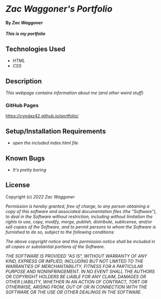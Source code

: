 # _Zac Waggoner's Portfolio_

#### By _Zac Waggoner_

#### _This is my portfolio_

## Technologies Used

* _HTML_
* _CSS_

## Description

_This webpage contains information about me (and other weird stuff)_

### GitHub Pages
https://cyndaz42.github.io/portfolio/

## Setup/Installation Requirements

* _open the included index.html file_

## Known Bugs

* _It's pretty boring_

## License

Copyright (c) _2022_ _Zac Waggoner_

_Permission is hereby granted, free of charge, to any person obtaining a copy of this software and associated documentation files (the "Software"), to deal in the Software without restriction, including without limitation the rights to use, copy, modify, merge, publish, distribute, sublicense, and/or sell copies of the Software, and to permit persons to whom the Software is furnished to do so, subject to the following conditions:_

_The above copyright notice and this permission notice shall be included in all copies or substantial portions of the Software._

_THE SOFTWARE IS PROVIDED "AS IS", WITHOUT WARRANTY OF ANY KIND, EXPRESS OR IMPLIED, INCLUDING BUT NOT LIMITED TO THE WARRANTIES OF MERCHANTABILITY, FITNESS FOR A PARTICULAR PURPOSE AND NONINFRINGEMENT. IN NO EVENT SHALL THE AUTHORS OR COPYRIGHT HOLDERS BE LIABLE FOR ANY CLAIM, DAMAGES OR OTHER LIABILITY, WHETHER IN AN ACTION OF CONTRACT, TORT OR OTHERWISE, ARISING FROM, OUT OF OR IN CONNECTION WITH THE SOFTWARE OR THE USE OR OTHER DEALINGS IN THE SOFTWARE._